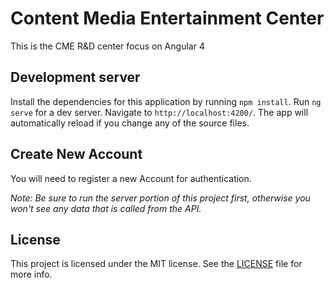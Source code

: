 # Content Media Entertainment Center
This is the CME R&D center focus on Angular 4
 

## Development server
Install the dependencies for this application by running `npm install`. Run `ng serve` for a dev server. Navigate to `http://localhost:4200/`. The app will automatically reload if you change any of the source files.

## Create New Account

You will need to register a new Account for authentication.

*Note: Be sure to run the server portion of this project first, otherwise you won't see any data that is called from the API.*

## License

This project is licensed under the MIT license. See the [LICENSE](LICENSE) file for more info.
